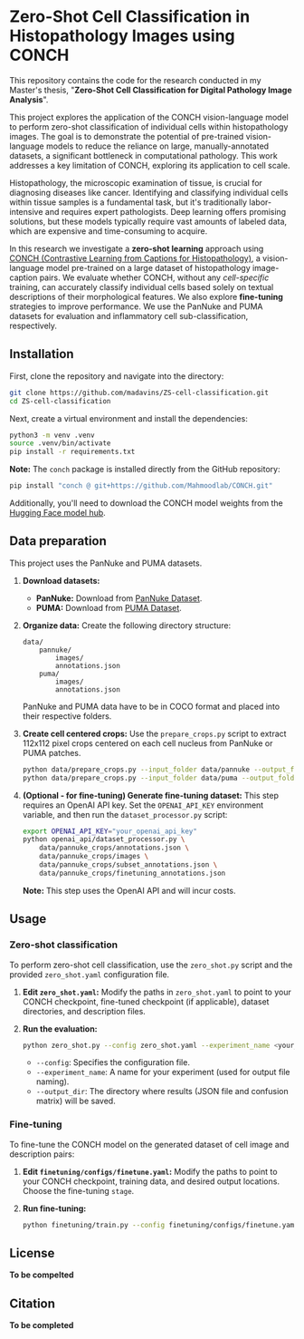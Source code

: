 # Zero-Shot Cell Classification in Histopathology Images using CONCH

This repository contains the code for the research conducted in my Master's thesis, "**Zero-Shot Cell Classification for Digital Pathology Image Analysis**".

This project explores the application of the CONCH vision-language model to perform zero-shot classification of individual cells within histopathology images. The goal is to demonstrate the potential of pre-trained vision-language models to reduce the reliance on large, manually-annotated datasets, a significant bottleneck in computational pathology. This work addresses a key limitation of CONCH, exploring its application to cell scale.

Histopathology, the microscopic examination of tissue, is crucial for diagnosing diseases like cancer.  Identifying and classifying individual cells within tissue samples is a fundamental task, but it's traditionally labor-intensive and requires expert pathologists.  Deep learning offers promising solutions, but these models typically require vast amounts of labeled data, which are expensive and time-consuming to acquire.

In this research we investigate a **zero-shot learning** approach using [CONCH (Contrastive Learning from Captions for Histopathology)](https://github.com/Mahmoodlab/CONCH), a vision-language model pre-trained on a large dataset of histopathology image-caption pairs.  We evaluate whether CONCH, without any *cell-specific* training, can accurately classify individual cells based solely on textual descriptions of their morphological features. We also explore **fine-tuning** strategies to improve performance. We use the PanNuke and PUMA datasets for evaluation and inflammatory cell sub-classification, respectively.

## Installation

First, clone the repository and navigate into the directory:
```bash
git clone https://github.com/madavins/ZS-cell-classification.git
cd ZS-cell-classification
```
Next, create a virtual environment and install the dependencies:
```bash
python3 -m venv .venv
source .venv/bin/activate
pip install -r requirements.txt
```
**Note:** The `conch` package is installed directly from the GitHub repository:
```bash
pip install "conch @ git+https://github.com/Mahmoodlab/CONCH.git"
```

Additionally, you'll need to download the CONCH model weights from the [Hugging Face model hub](https://huggingface.co/MahmoodLab/CONCH).

## Data preparation

This project uses the PanNuke and PUMA datasets.

1.  **Download datasets:**

    *   **PanNuke:** Download from [PanNuke Dataset](https://warwick.ac.uk/fac/cross_fac/tia/data/pannuke).
    *   **PUMA:** Download from [PUMA Dataset](https://puma.grand-challenge.org/dataset/).

2.  **Organize data:** Create the following directory structure:

    ```
    data/
        pannuke/
            images/
            annotations.json
        puma/
            images/
            annotations.json
    ```
    PanNuke and PUMA data have to be in COCO format and placed into their respective folders.

3.  **Create cell centered crops:** Use the `prepare_crops.py` script to extract 112x112 pixel crops centered on each cell nucleus from PanNuke or PUMA patches.

    ```bash
    python data/prepare_crops.py --input_folder data/pannuke --output_folder data/pannuke_crops
    python data/prepare_crops.py --input_folder data/puma --output_folder data/puma_crops
    ```

4.  **(Optional - for fine-tuning) Generate fine-tuning dataset:**  This step requires an OpenAI API key. Set the `OPENAI_API_KEY` environment variable, and then run the `dataset_processor.py` script:

    ```bash
    export OPENAI_API_KEY="your_openai_api_key"
    python openai_api/dataset_processor.py \
        data/pannuke_crops/annotations.json \
        data/pannuke_crops/images \
        data/pannuke_crops/subset_annotations.json \
        data/pannuke_crops/finetuning_annotations.json
    ```
    **Note:** This step uses the OpenAI API and will incur costs.

## Usage

### Zero-shot classification

To perform zero-shot cell classification, use the `zero_shot.py` script and the provided `zero_shot.yaml` configuration file.

1.  **Edit `zero_shot.yaml`:** Modify the paths in `zero_shot.yaml` to point to your CONCH checkpoint, fine-tuned checkpoint (if applicable), dataset directories, and description files.

2.  **Run the evaluation:**

    ```bash
    python zero_shot.py --config zero_shot.yaml --experiment_name <your_experiment_name> --output_dir <your_output_directory>
    ```

    *   `--config`: Specifies the configuration file.
    *   `--experiment_name`:  A name for your experiment (used for output file naming).
    *   `--output_dir`:  The directory where results (JSON file and confusion matrix) will be saved.

### Fine-tuning

To fine-tune the CONCH model on the generated dataset of cell image and description pairs:

1.  **Edit `finetuning/configs/finetune.yaml`:**  Modify the paths to point to your CONCH checkpoint, training data, and desired output locations.  Choose the fine-tuning `stage`.

2.  **Run fine-tuning:**

    ```bash
    python finetuning/train.py --config finetuning/configs/finetune.yaml
    ````

## License
**To be compelted**

## Citation
**To be completed**